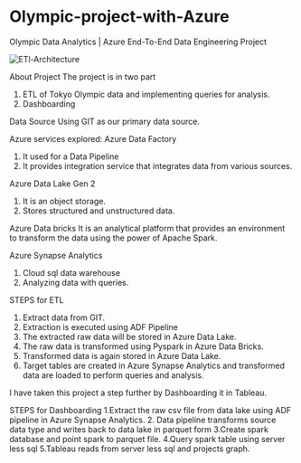 # Olympic-project-with-Azure
Olympic Data Analytics | Azure End-To-End Data Engineering Project

![ETl-Architecture](https://github.com/RitikArora24/Olympic-project-with-Azure/assets/129395292/341e8a70-cd48-484f-a5c4-14673e17a09a)


About Project
The project is in two part
1. ETL of Tokyo Olympic data and implementing queries for analysis.
2. Dashboarding

Data Source
Using GIT as our primary data source.

Azure services explored:
Azure Data Factory
1. It used for a Data Pipeline
2. It provides integration service that integrates data from various sources.

Azure Data Lake Gen 2
1. It is an object storage.
2. Stores structured and unstructured data.

Azure Data bricks
It is an analytical platform that provides an environment to transform the data using the power of Apache Spark.

Azure Synapse Analytics
1. Cloud sql data warehouse
2. Analyzing data with queries.


STEPS for ETL

1. Extract data from GIT.
2. Extraction is executed using ADF Pipeline
3. The extracted raw data will be stored in Azure Data Lake.
4. The raw data is transformed using Pyspark in Azure Data Bricks.
5. Transformed data is again stored in Azure Data Lake.
6. Target tables are created in Azure Synapse Analytics and transformed data are loaded to perform queries and analysis.

I have taken this project a step further by Dashboarding it in Tableau.

STEPS for Dashboarding
1.Extract the raw csv file from data lake using ADF pipeline in Azure Synapse Analytics.
2. Data pipeline transforms source data type and writes back to data lake in parquet form
3.Create spark database and point spark to parquet file.
4.Query spark table using server less sql
5.Tableau reads from server less sql and projects graph.
